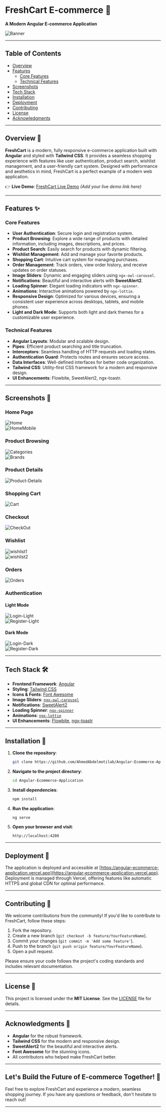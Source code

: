 # FreshCart E-commerce 🛒  
**A Modern Angular E-commerce Application**  

![Banner](https://github.com/user-attachments/assets/158eb37f-4efd-4d9c-b8c7-866d01176776)  

---

## Table of Contents  

- [Overview](#overview-)
- [Features](#features-)
  - [Core Features](#core-features)
  - [Technical Features](#technical-features)
- [Screenshots](#screenshots-)
- [Tech Stack](#tech-stack-)
- [Installation](#installation-)
- [Deployment](#deployment-)
- [Contributing](#contributing-)
- [License](#license-)
- [Acknowledgments](#acknowledgments-)

---

## Overview 🌟  

**FreshCart** is a modern, fully responsive e-commerce application built with **Angular** and styled with **Tailwind CSS**. It provides a seamless shopping experience with features like user authentication, product search, wishlist management, and a user-friendly cart system. Designed with performance and aesthetics in mind, FreshCart is a perfect example of a modern web application.  

👉 **Live Demo**: [FreshCart Live Demo](#) *(Add your live demo link here)*  

---

## Features ✨  

### **Core Features**  
- **User Authentication**: Secure login and registration system.  
- **Product Browsing**: Explore a wide range of products with detailed information, including images, descriptions, and prices.  
- **Product Search**: Easily search for products with dynamic filtering.  
- **Wishlist Management**: Add and manage your favorite products.  
- **Shopping Cart**: Intuitive cart system for managing purchases.  
- **Order Management**: Track orders, view order history, and receive updates on order statuses.  
- **Image Sliders**: Dynamic and engaging sliders using `ngx-owl-carousel`.  
- **Notifications**: Beautiful and interactive alerts with **SweetAlert2**.  
- **Loading Spinner**: Elegant loading indicators with `ngx-spinner`.  
- **Animations**: Interactive animations powered by `ngx-lottie`.  
- **Responsive Design**: Optimized for various devices, ensuring a consistent user experience across desktops, tablets, and mobile phones.  
- **Light and Dark Mode**: Supports both light and dark themes for a customizable user experience.  

### **Technical Features**  
- **Angular Layouts**: Modular and scalable design.  
- **Pipes**: Efficient product searching and title truncation.  
- **Interceptors**: Seamless handling of HTTP requests and loading states.  
- **Authentication Guard**: Protects routes and ensures secure access.  
- **Data Interfaces**: Well-defined interfaces for better code organization.  
- **Tailwind CSS**: Utility-first CSS framework for a modern and responsive design.  
- **UI Enhancements**: Flowbite, SweetAlert2, ngx-toastr.  

---

## Screenshots 📸  

### **Home Page**  
![Home](https://github.com/user-attachments/assets/a5a0e1f5-54cf-46b3-ba1e-60483b28c66e)  
![HomeMobile](https://github.com/user-attachments/assets/584f747c-905a-4257-9fa5-a52d235e9e7d)  

### **Product Browsing**  
![Categories](https://github.com/user-attachments/assets/f30d66c5-5356-49c0-a192-fc8e53a521c5)  
![Brands](https://github.com/user-attachments/assets/46a19aa5-9793-46fb-8584-1452c37334c8)  

### **Product Details**  
![Product-Details](https://github.com/user-attachments/assets/7e8ccb67-d102-43d5-b44d-adc371c6957a)  

### **Shopping Cart**  
![Cart](https://github.com/user-attachments/assets/bd0137d4-f3cd-43a4-bd2c-efb5467fe36e)  

### **Checkout**  
![CheckOut](https://github.com/user-attachments/assets/02f4a8c9-b0c1-422c-9961-e424016a38ea)  

### **Wishlist**  
![wishlist1](https://github.com/user-attachments/assets/26d9d1b7-234c-48c5-b325-9161f9037a9e)  
![wishlist2](https://github.com/user-attachments/assets/9c2ed5b5-b383-427e-9acb-2763a168ac11)  

### **Orders**  
![Orders](https://github.com/user-attachments/assets/18243d7d-f4fe-406a-a08a-7d3149076e61)  

### **Authentication**  
#### Light Mode  
![Login-Light](https://github.com/user-attachments/assets/9792633a-3df5-43b0-afb1-6e698522c1b1)  
![Register-Light](https://github.com/user-attachments/assets/3bd51cc8-c473-4bb4-b127-81b79ba1af32)  

#### Dark Mode  
![Login-Dark](https://github.com/user-attachments/assets/61f37bc0-764d-4dca-87d5-13613f429eab)  
![Register-Dark](https://github.com/user-attachments/assets/5ef25d61-7e5f-4d43-b774-633176d2f477)  

---

## Tech Stack 🛠️  

- **Frontend Framework**: [Angular](https://angular.io/)  
- **Styling**: [Tailwind CSS](https://tailwindcss.com/)  
- **Icons & Fonts**: [Font Awesome](https://fontawesome.com/)  
- **Image Sliders**: [`ngx-owl-carousel`](https://www.npmjs.com/package/ngx-owl-carousel)  
- **Notifications**: [SweetAlert2](https://sweetalert2.github.io/)  
- **Loading Spinner**: [`ngx-spinner`](https://www.npmjs.com/package/ngx-spinner)  
- **Animations**: [`ngx-lottie`](https://www.npmjs.com/package/ngx-lottie)  
- **UI Enhancements**: [Flowbite](https://flowbite.com/), [ngx-toastr](https://www.npmjs.com/package/ngx-toastr)  

---

## Installation 🚀  

1. **Clone the repository**:  
   ```bash  
   git clone https://github.com/AhmedAbdelmotilab/Angular-Ecommerce-Application.git  
   ```  

2. **Navigate to the project directory**:  
   ```bash  
   cd Angular-Ecommerce-Application  
   ```  

3. **Install dependencies**:  
   ```bash  
   npm install  
   ```  

4. **Run the application**:  
   ```bash  
   ng serve  
   ```  

5. **Open your browser and visit**:  
   ```  
   http://localhost:4200  
   ```  

---

## Deployment 🚀  

The application is deployed and accessible at [https://angular-ecommerce-application.vercel.app](https://angular-ecommerce-application.vercel.app). Deployment is managed through Vercel, offering features like automatic HTTPS and global CDN for optimal performance.  

---

## Contributing 🤝  

We welcome contributions from the community! If you'd like to contribute to FreshCart, follow these steps:  

1. Fork the repository.  
2. Create a new branch (`git checkout -b feature/YourFeatureName`).  
3. Commit your changes (`git commit -m 'Add some feature'`).  
4. Push to the branch (`git push origin feature/YourFeatureName`).  
5. Open a pull request.  

Please ensure your code follows the project's coding standards and includes relevant documentation.  

---

## License 📄  

This project is licensed under the **MIT License**. See the [LICENSE](LICENSE) file for details.  

---

## Acknowledgments 🙏  

- **Angular** for the robust framework.  
- **Tailwind CSS** for the modern and responsive design.  
- **SweetAlert2** for the beautiful and interactive alerts.  
- **Font Awesome** for the stunning icons.  
- All contributors who helped make FreshCart better.  

---

## Let's Build the Future of E-commerce Together! 🚀  

Feel free to explore FreshCart and experience a modern, seamless shopping journey. If you have any questions or feedback, don't hesitate to reach out!  

---

